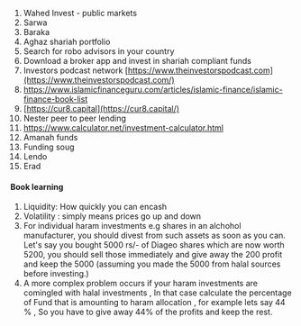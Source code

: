 1. Wahed Invest - public markets
2. Sarwa 
3. Baraka
4. Aghaz shariah portfolio 
5. Search for robo advisors in your country
6. Download a broker app and invest in shariah compliant funds
7. Investors podcast network [https://www.theinvestorspodcast.com](https://www.theinvestorspodcast.com/)
8. https://www.islamicfinanceguru.com/articles/islamic-finance/islamic-finance-book-list
9. [https://cur8.capital](https://cur8.capital/)
10. Nester peer to peer lending
11. https://www.calculator.net/investment-calculator.html
12. Amanah funds
13. Funding soug 
14. Lendo 
15. Erad 

#### Book learning

1. Liquidity: How quickly you can encash
2. Volatility : simply means prices go up and down
3. For individual haram investments e.g shares in an alchohol manufacturer, you should divest from such assets as soon as you can. Let's say you bought 5000 rs/- of Diageo shares which are now worth 5200, you should sell those immediately and give away the 200 profit and keep the 5000 (assuming you made the 5000 from halal sources before investing.)
4. A more complex problem occurs if your haram investments are comingled with halal investments , In that case calculate the percentage of Fund that is amounting to haram allocation , for example lets say 44 % , So you have to give away 44% of the profits and keep the rest.